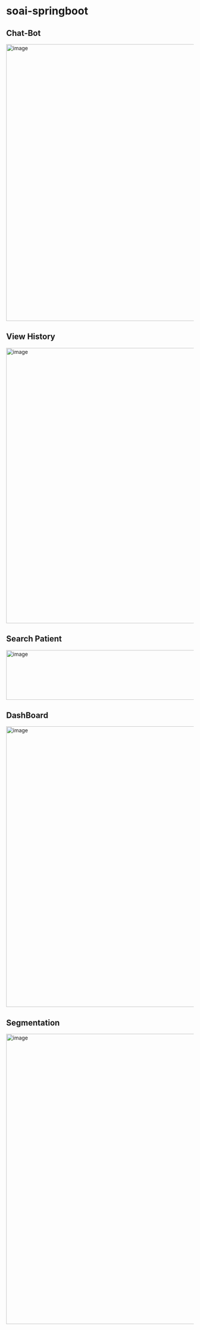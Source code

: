 # soai-springboot

## Chat-Bot
<img width="610" height="741" alt="image" src="https://github.com/user-attachments/assets/f96aba72-f14f-4ed2-b600-d385c6984a19" />

## View History
<img width="810" height="737" alt="image" src="https://github.com/user-attachments/assets/a34c9cf3-8070-4472-952a-79569c2dd884" />

## Search Patient
<img width="854" height="133" alt="image" src="https://github.com/user-attachments/assets/e9d03c97-508f-4774-ae7d-4c460a2af0ce" />

## DashBoard
<img width="936" height="751" alt="image" src="https://github.com/user-attachments/assets/44c0bf4e-621a-42b3-ad16-88006c9ef7b5" />

## Segmentation
<img width="1049" height="777" alt="image" src="https://github.com/user-attachments/assets/56edcba7-2209-4ca2-99a6-34d861db03b4" />
